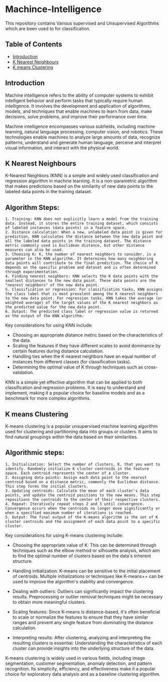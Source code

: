 # Machince-Intelligence
This repository contains Various supervised and Unsupervised Algorithms which are been used to for classification.

## Table of Contents

- [Introduction](#introduction)
- [K Nearest Neighbours](#k_nearest_neighbours)
- [K means Clustering](#k_means_clustering)

## Introduction
Machine intelligence refers to the ability of computer systems to exhibit intelligent behavior and perform tasks that typically require human intelligence. It involves the development and application of algorithms, models, and techniques that enable machines to learn from data, make decisions, solve problems, and improve their performance over time.

Machine intelligence encompasses various subfields, including machine learning, natural language processing, computer vision, and robotics. These technologies enable machines to analyze large amounts of data, recognize patterns, understand and generate human language, perceive and interpret visual information, and interact with the physical world.

## K Nearest Neighbours
K-Nearest Neighbors (KNN) is a simple and widely used classification and regression algorithm in machine learning. It is a non-parametric algorithm that makes predictions based on the similarity of new data points to the labeled data points in the training dataset.

## Algorithm Steps:
    1. Training: KNN does not explicitly learn a model from the training data. Instead, it stores the entire training dataset, which consists of labeled instances (data points) in a feature space.
    2. Distance calculation: When a new, unlabeled data point is given for prediction, KNN calculates the distance between the new data point and all the labeled data points in the training dataset. The distance metric commonly used is Euclidean distance, but other distance measures can also be used.
    3. Choosing K: K, the number of nearest neighbors to consider, is a parameter in the KNN algorithm. It determines how many neighboring data points will contribute to the final prediction. The choice of K depends on the specific problem and dataset and is often determined through experimentation.
    4. Finding nearest neighbors: KNN selects the K data points with the smallest distances to the new data point. These data points are the "nearest neighbors" of the new data point.
    5. Classification or regression: For classification tasks, KNN assigns the class label that is most prevalent among the K nearest neighbors to the new data point. For regression tasks, KNN takes the average (or weighted average) of the target values of the K nearest neighbors as the predicted value for the new data point.
    6. Output: The predicted class label or regression value is returned as the output of the KNN algorithm.

Key considerations for using KNN include:

- Choosing an appropriate distance metric based on the characteristics of the data.
- Scaling the features if they have different scales to avoid dominance by certain features during distance calculation.
- Handling ties when the K nearest neighbors have an equal number of instances from different classes (for classification tasks).
- Determining the optimal value of K through techniques such as cross-validation.

KNN is a simple yet effective algorithm that can be applied to both classification and regression problems. It is easy to understand and implement, making it a popular choice for baseline models and as a benchmark for more complex algorithms.
## K means Clustering
K-means clustering is a popular unsupervised machine learning algorithm used for clustering and partitioning data into groups or clusters. It aims to find natural groupings within the data based on their similarities.

## Algorithmic steps:
    1. Initialization: Select the number of clusters, K, that you want to identify. Randomly initialize K cluster centroids in the feature space. Each centroid represents the center of a cluster.
    2. Assigning data points: Assign each data point to the nearest centroid based on a distance metric, commonly the Euclidean distance. This step forms the initial clusters.
    3. Updating centroids: Calculate the mean of each cluster's data points, and update the centroid positions to the new means. This step repositions the centroids to the center of their respective clusters.
    4. Repeat: Iteratively repeat steps 2 and 3 until convergence. Convergence occurs when the centroids no longer move significantly or when a specified maximum number of iterations is reached.
    5. Output: The final output of the K-means algorithm is the set of K cluster centroids and the assignment of each data point to a specific cluster.
    
Key considerations for using K-means clustering include:

- Choosing the appropriate value of K: This can be determined through techniques such as the elbow method or silhouette analysis, which aim to find the optimal number of clusters based on the data's inherent structure.

- Handling initialization: K-means can be sensitive to the initial placement of centroids. Multiple initializations or techniques like K-means++ can be used to improve the algorithm's stability and convergence.

- Dealing with outliers: Outliers can significantly impact the clustering results. Preprocessing or outlier removal techniques might be necessary to obtain more meaningful clusters.

- Scaling features: Since K-means is distance-based, it's often beneficial to scale or normalize the features to ensure that they have similar ranges and prevent any single feature from dominating the distance calculation.

- Interpreting results: After clustering, analyzing and interpreting the resulting clusters is essential. Understanding the characteristics of each cluster can provide insights into the underlying structure of the data.

K-means clustering is widely used in various fields, including image segmentation, customer segmentation, anomaly detection, and pattern recognition. Its simplicity, efficiency, and effectiveness make it a popular choice for exploratory data analysis and as a baseline clustering algorithm.
